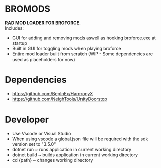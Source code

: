 # BROMODS
**RAD MOD LOADER FOR BROFORCE.** \
Includes:
- GUI for adding and removing mods aswell as hooking broforce.exe at startup
- Built in GUI for toggling mods when playing broforce
- Entire mod loader built from scratch (WIP - Some dependencies are used as placeholders for now)

# Dependencies
- https://github.com/BepInEx/HarmonyX
- https://github.com/NeighTools/UnityDoorstop

# Developer
- Use Vscode or Visual Studio
- When using vscode a global.json file will be required with the sdk version set to "3.5.0"
- dotnet run ~ runs application in current working directory
- dotnet build ~ builds application in current working directory
- cd {path} ~ changes working directory
